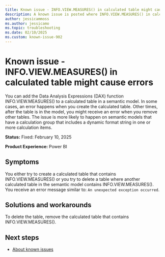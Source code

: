```yaml
---
title: Known issue - INFO.VIEW.MEASURES() in calculated table might cause errors
description: A known issue is posted where INFO.VIEW.MEASURES() in calculated table might cause errors
author: jessicammoss
ms.author: jessicamo
ms.topic: troubleshooting  
ms.date: 02/10/2025
ms.custom: known-issue-902
---
```


# Known issue - INFO.VIEW.MEASURES() in calculated table might cause errors

You can add the Data Analysis Expressions (DAX) function INFO.VIEW.MEASURES() to a calculated table in a semantic model. In some cases, an error happens when you create the calculated table. Other times, after the table is in the model, you might receive an error when you remove other tables. The issue is more likely to happen on semantic models that have a calculation group that includes a dynamic format string in one or more calculation items.

**Status:** Fixed: February 10, 2025

**Product Experience:** Power BI

## Symptoms

You either try to create a calculated table that contains INFO.VIEW.MEASURES() or you try to delete a table where another calculated table in the semantic model contains INFO.VIEW.MEASURES(). You receive an error message similar to: `An unexpected exception occurred`.

## Solutions and workarounds

To delete the table, remove the calculated table that contains INFO.VIEW.MEASURES().

## Next steps

- [About known issues](https://support.fabric.microsoft.com/known-issues)
